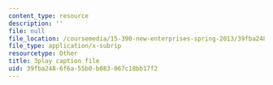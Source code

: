```yaml
---
content_type: resource
description: ''
file: null
file_location: /coursemedia/15-390-new-enterprises-spring-2013/39fba2486f6a55b0b083067c18bb17f2_NS0pxSF0Kmo.vtt
file_type: application/x-subrip
resourcetype: Other
title: 3play caption file
uid: 39fba248-6f6a-55b0-b083-067c18bb17f2
---
```


